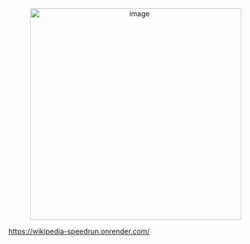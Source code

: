 <center><img width="419" alt="image" src="https://github.com/soumil101/WikipediaSpeedrun/assets/53201392/839a2511-a3af-4a94-aeb3-f231e671fdf4"></center>

https://wikipedia-speedrun.onrender.com/
